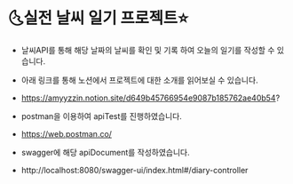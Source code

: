 # 🌜실전 날씨 일기 프로젝트⭐

* 날씨API를 통해 해당 날짜의 날씨를 확인 및 기록 하여 오늘의 일기를 작성할 수 있습니다. 
* 아래 링크를 통해 노션에서 프로젝트에 대한 소개를 읽어보실 수 있습니다. 
* https://amyyzzin.notion.site/d649b45766954e9087b185762ae40b54?

* postman을 이용하여 apiTest를 진행하였습니다. 
* https://web.postman.co/

* swagger에 해당 apiDocument를 작성하였습니다.
* http://localhost:8080/swagger-ui/index.html#/diary-controller
